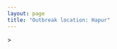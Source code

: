 ```yaml
---
layout: page
title: "Outbreak location: Hapur"
---
```

<div id="mapid">
<script src="https://buda-magenta.github.io/hazard_map/load_map.js"></script>
><script>
var marker_outbreak = L.marker([28.740613, 77.835426],{"autoPan": true}).addTo(map); marker_outbreak.bindTooltip("Hapur").openTooltip();

var circle_1 = L.circle([28.651718, 77.221939], {"pane": "markerPane", "color": "red", "fill": true, "fillOpacity": 0.2, "fillRule": "evenodd", "lineCap": "round", "lineJoin": "round", "opacity": 1.0, "radius": 431488, "stroke": true, "weight": 2}).addTo(map);
circle_1.bindTooltip("Delhi<br>rank: 1<br>hazard index: 0.107872")

var circle_2 = L.circle([29.000653, 77.768229], {"pane": "markerPane", "color": "red", "fill": true, "fillOpacity": 0.2, "fillRule": "evenodd", "lineCap": "round", "lineJoin": "round", "opacity": 1.0, "radius": 173994, "stroke": true, "weight": 2}).addTo(map);
circle_2.bindTooltip("Meerut<br>rank: 2<br>hazard index: 0.043499")

var circle_3 = L.circle([28.388861, 77.974798], {"pane": "markerPane", "color": "red", "fill": true, "fillOpacity": 0.2, "fillRule": "evenodd", "lineCap": "round", "lineJoin": "round", "opacity": 1.0, "radius": 165508, "stroke": true, "weight": 2}).addTo(map);
circle_3.bindTooltip("Bulandshahr<br>rank: 3<br>hazard index: 0.041377")

var circle_4 = L.circle([28.863842, 78.805778], {"pane": "markerPane", "color": "red", "fill": true, "fillOpacity": 0.2, "fillRule": "evenodd", "lineCap": "round", "lineJoin": "round", "opacity": 1.0, "radius": 119459, "stroke": true, "weight": 2}).addTo(map);
circle_4.bindTooltip("Moradabad<br>rank: 4<br>hazard index: 0.029865")

var circle_5 = L.circle([28.205907, 77.875714], {"pane": "markerPane", "color": "red", "fill": true, "fillOpacity": 0.2, "fillRule": "evenodd", "lineCap": "round", "lineJoin": "round", "opacity": 1.0, "radius": 82608, "stroke": true, "weight": 2}).addTo(map);
circle_5.bindTooltip("Khurja<br>rank: 5<br>hazard index: 0.020652")

var circle_6 = L.circle([28.457876, 79.405571], {"pane": "markerPane", "color": "red", "fill": true, "fillOpacity": 0.2, "fillRule": "evenodd", "lineCap": "round", "lineJoin": "round", "opacity": 1.0, "radius": 57815, "stroke": true, "weight": 2}).addTo(map);
circle_6.bindTooltip("Bareilly<br>rank: 6<br>hazard index: 0.014454")

var circle_7 = L.circle([30.325565, 78.043681], {"pane": "markerPane", "color": "red", "fill": true, "fillOpacity": 0.2, "fillRule": "evenodd", "lineCap": "round", "lineJoin": "round", "opacity": 1.0, "radius": 41426, "stroke": true, "weight": 2}).addTo(map);
circle_7.bindTooltip("Dehradun<br>rank: 7<br>hazard index: 0.010357")

var circle_8 = L.circle([26.838100, 80.934600], {"pane": "markerPane", "color": "red", "fill": true, "fillOpacity": 0.2, "fillRule": "evenodd", "lineCap": "round", "lineJoin": "round", "opacity": 1.0, "radius": 34118, "stroke": true, "weight": 2}).addTo(map);
circle_8.bindTooltip("Lucknow<br>rank: 8<br>hazard index: 0.008530")

var circle_9 = L.circle([27.175255, 78.009816], {"pane": "markerPane", "color": "red", "fill": true, "fillOpacity": 0.2, "fillRule": "evenodd", "lineCap": "round", "lineJoin": "round", "opacity": 1.0, "radius": 24254, "stroke": true, "weight": 2}).addTo(map);
circle_9.bindTooltip("Agra<br>rank: 9<br>hazard index: 0.006064")

var circle_10 = L.circle([28.794068, 79.185930], {"pane": "markerPane", "color": "red", "fill": true, "fillOpacity": 0.2, "fillRule": "evenodd", "lineCap": "round", "lineJoin": "round", "opacity": 1.0, "radius": 23836, "stroke": true, "weight": 2}).addTo(map);
circle_10.bindTooltip("Rampur<br>rank: 10<br>hazard index: 0.005959")

var circle_11 = L.circle([28.402979, 77.310384], {"pane": "markerPane", "color": "red", "fill": true, "fillOpacity": 0.2, "fillRule": "evenodd", "lineCap": "round", "lineJoin": "round", "opacity": 1.0, "radius": 21637, "stroke": true, "weight": 2}).addTo(map);
circle_11.bindTooltip("Faridabad<br>rank: 11<br>hazard index: 0.005409")

var circle_12 = L.circle([28.923397, 78.488317], {"pane": "markerPane", "color": "red", "fill": true, "fillOpacity": 0.2, "fillRule": "evenodd", "lineCap": "round", "lineJoin": "round", "opacity": 1.0, "radius": 21378, "stroke": true, "weight": 2}).addTo(map);
circle_12.bindTooltip("Amroha<br>rank: 12<br>hazard index: 0.005345")

var circle_13 = L.circle([29.938447, 78.145298], {"pane": "markerPane", "color": "red", "fill": true, "fillOpacity": 0.2, "fillRule": "evenodd", "lineCap": "round", "lineJoin": "round", "opacity": 1.0, "radius": 16856, "stroke": true, "weight": 2}).addTo(map);
circle_13.bindTooltip("Haridwar<br>rank: 13<br>hazard index: 0.004214")

var circle_14 = L.circle([29.988077, 77.508130], {"pane": "markerPane", "color": "red", "fill": true, "fillOpacity": 0.2, "fillRule": "evenodd", "lineCap": "round", "lineJoin": "round", "opacity": 1.0, "radius": 16628, "stroke": true, "weight": 2}).addTo(map);
circle_14.bindTooltip("Saharanpur<br>rank: 14<br>hazard index: 0.004157")

var circle_15 = L.circle([27.876990, 78.137290], {"pane": "markerPane", "color": "red", "fill": true, "fillOpacity": 0.2, "fillRule": "evenodd", "lineCap": "round", "lineJoin": "round", "opacity": 1.0, "radius": 15052, "stroke": true, "weight": 2}).addTo(map);
circle_15.bindTooltip("Aligarh<br>rank: 15<br>hazard index: 0.003763")

var circle_16 = L.circle([28.428262, 77.002700], {"pane": "markerPane", "color": "red", "fill": true, "fillOpacity": 0.2, "fillRule": "evenodd", "lineCap": "round", "lineJoin": "round", "opacity": 1.0, "radius": 13728, "stroke": true, "weight": 2}).addTo(map);
circle_16.bindTooltip("Gurgaon<br>rank: 16<br>hazard index: 0.003432")

var circle_17 = L.circle([29.214460, 79.527918], {"pane": "markerPane", "color": "red", "fill": true, "fillOpacity": 0.2, "fillRule": "evenodd", "lineCap": "round", "lineJoin": "round", "opacity": 1.0, "radius": 13700, "stroke": true, "weight": 2}).addTo(map);
circle_17.bindTooltip("Haldwani<br>rank: 17<br>hazard index: 0.003425")

var circle_18 = L.circle([28.969640, 79.379747], {"pane": "markerPane", "color": "red", "fill": true, "fillOpacity": 0.2, "fillRule": "evenodd", "lineCap": "round", "lineJoin": "round", "opacity": 1.0, "radius": 10709, "stroke": true, "weight": 2}).addTo(map);
circle_18.bindTooltip("Rudrapur City<br>rank: 18<br>hazard index: 0.002677")

var circle_19 = L.circle([28.570784, 77.327107], {"pane": "markerPane", "color": "red", "fill": true, "fillOpacity": 0.2, "fillRule": "evenodd", "lineCap": "round", "lineJoin": "round", "opacity": 1.0, "radius": 10013, "stroke": true, "weight": 2}).addTo(map);
circle_19.bindTooltip("Noida<br>rank: 19<br>hazard index: 0.002503")

var circle_20 = L.circle([27.177366, 78.389912], {"pane": "markerPane", "color": "red", "fill": true, "fillOpacity": 0.2, "fillRule": "evenodd", "lineCap": "round", "lineJoin": "round", "opacity": 1.0, "radius": 9985, "stroke": true, "weight": 2}).addTo(map);
circle_20.bindTooltip("Firozabad<br>rank: 20<br>hazard index: 0.002496")

var circle_21 = L.circle([29.448006, 77.740685], {"pane": "markerPane", "color": "red", "fill": true, "fillOpacity": 0.2, "fillRule": "evenodd", "lineCap": "round", "lineJoin": "round", "opacity": 1.0, "radius": 9278, "stroke": true, "weight": 2}).addTo(map);
circle_21.bindTooltip("Muzaffarnagar<br>rank: 21<br>hazard index: 0.002320")

var circle_22 = L.circle([27.912633, 79.746563], {"pane": "markerPane", "color": "red", "fill": true, "fillOpacity": 0.2, "fillRule": "evenodd", "lineCap": "round", "lineJoin": "round", "opacity": 1.0, "radius": 8268, "stroke": true, "weight": 2}).addTo(map);
circle_22.bindTooltip("Shahjahanpur<br>rank: 22<br>hazard index: 0.002067")

var circle_23 = L.circle([26.460914, 80.321759], {"pane": "markerPane", "color": "red", "fill": true, "fillOpacity": 0.2, "fillRule": "evenodd", "lineCap": "round", "lineJoin": "round", "opacity": 1.0, "radius": 8221, "stroke": true, "weight": 2}).addTo(map);
circle_23.bindTooltip("Kanpur<br>rank: 23<br>hazard index: 0.002055")

var circle_24 = L.circle([25.843539, 80.918004], {"pane": "markerPane", "color": "red", "fill": true, "fillOpacity": 0.2, "fillRule": "evenodd", "lineCap": "round", "lineJoin": "round", "opacity": 1.0, "radius": 8045, "stroke": true, "weight": 2}).addTo(map);
circle_24.bindTooltip("Fatehpur<br>rank: 24<br>hazard index: 0.002011")

var circle_25 = L.circle([29.211757, 78.961731], {"pane": "markerPane", "color": "red", "fill": true, "fillOpacity": 0.2, "fillRule": "evenodd", "lineCap": "round", "lineJoin": "round", "opacity": 1.0, "radius": 7904, "stroke": true, "weight": 2}).addTo(map);
circle_25.bindTooltip("Kashipur<br>rank: 25<br>hazard index: 0.001976")

var circle_26 = L.circle([28.733400, 77.298600], {"pane": "markerPane", "color": "red", "fill": true, "fillOpacity": 0.2, "fillRule": "evenodd", "lineCap": "round", "lineJoin": "round", "opacity": 1.0, "radius": 7891, "stroke": true, "weight": 2}).addTo(map);
circle_26.bindTooltip("Loni<br>rank: 26<br>hazard index: 0.001973")

var circle_27 = L.circle([19.075990, 72.877393], {"pane": "markerPane", "color": "red", "fill": true, "fillOpacity": 0.2, "fillRule": "evenodd", "lineCap": "round", "lineJoin": "round", "opacity": 1.0, "radius": 7408, "stroke": true, "weight": 2}).addTo(map);
circle_27.bindTooltip("Mumbai<br>rank: 27<br>hazard index: 0.001852")

var circle_28 = L.circle([27.985060, 80.753845], {"pane": "markerPane", "color": "red", "fill": true, "fillOpacity": 0.2, "fillRule": "evenodd", "lineCap": "round", "lineJoin": "round", "opacity": 1.0, "radius": 6793, "stroke": true, "weight": 2}).addTo(map);
circle_28.bindTooltip("Lakhimpur<br>rank: 28<br>hazard index: 0.001698")

var circle_29 = L.circle([28.753900, 77.399900], {"pane": "markerPane", "color": "red", "fill": true, "fillOpacity": 0.2, "fillRule": "evenodd", "lineCap": "round", "lineJoin": "round", "opacity": 1.0, "radius": 6788, "stroke": true, "weight": 2}).addTo(map);
circle_29.bindTooltip("Khora<br>rank: 29<br>hazard index: 0.001697")

var circle_30 = L.circle([28.901090, 76.580193], {"pane": "markerPane", "color": "red", "fill": true, "fillOpacity": 0.2, "fillRule": "evenodd", "lineCap": "round", "lineJoin": "round", "opacity": 1.0, "radius": 5845, "stroke": true, "weight": 2}).addTo(map);
circle_30.bindTooltip("Rohtak<br>rank: 30<br>hazard index: 0.001461")

var circle_31 = L.circle([27.633333, 77.583333], {"pane": "markerPane", "color": "red", "fill": true, "fillOpacity": 0.2, "fillRule": "evenodd", "lineCap": "round", "lineJoin": "round", "opacity": 1.0, "radius": 5381, "stroke": true, "weight": 2}).addTo(map);
circle_31.bindTooltip("Mathura<br>rank: 31<br>hazard index: 0.001345")

var circle_32 = L.circle([27.639077, 76.614452], {"pane": "markerPane", "color": "red", "fill": true, "fillOpacity": 0.2, "fillRule": "evenodd", "lineCap": "round", "lineJoin": "round", "opacity": 1.0, "radius": 4936, "stroke": true, "weight": 2}).addTo(map);
circle_32.bindTooltip("Alwar<br>rank: 32<br>hazard index: 0.001234")

var circle_33 = L.circle([26.671329, 83.364583], {"pane": "markerPane", "color": "red", "fill": true, "fillOpacity": 0.2, "fillRule": "evenodd", "lineCap": "round", "lineJoin": "round", "opacity": 1.0, "radius": 4788, "stroke": true, "weight": 2}).addTo(map);
circle_33.bindTooltip("Gorakhpur<br>rank: 33<br>hazard index: 0.001197")

var circle_34 = L.circle([25.531031, 78.652689], {"pane": "markerPane", "color": "red", "fill": true, "fillOpacity": 0.2, "fillRule": "evenodd", "lineCap": "round", "lineJoin": "round", "opacity": 1.0, "radius": 4610, "stroke": true, "weight": 2}).addTo(map);
circle_34.bindTooltip("Jhansi<br>rank: 34<br>hazard index: 0.001153")

var circle_35 = L.circle([29.391275, 76.977167], {"pane": "markerPane", "color": "red", "fill": true, "fillOpacity": 0.2, "fillRule": "evenodd", "lineCap": "round", "lineJoin": "round", "opacity": 1.0, "radius": 4579, "stroke": true, "weight": 2}).addTo(map);
circle_35.bindTooltip("Panipat<br>rank: 35<br>hazard index: 0.001145")

var circle_36 = L.circle([29.680327, 76.989625], {"pane": "markerPane", "color": "red", "fill": true, "fillOpacity": 0.2, "fillRule": "evenodd", "lineCap": "round", "lineJoin": "round", "opacity": 1.0, "radius": 4467, "stroke": true, "weight": 2}).addTo(map);
circle_36.bindTooltip("Karnal<br>rank: 36<br>hazard index: 0.001117")

var circle_37 = L.circle([29.003314, 77.016732], {"pane": "markerPane", "color": "red", "fill": true, "fillOpacity": 0.2, "fillRule": "evenodd", "lineCap": "round", "lineJoin": "round", "opacity": 1.0, "radius": 4313, "stroke": true, "weight": 2}).addTo(map);
circle_37.bindTooltip("Sonipat<br>rank: 37<br>hazard index: 0.001078")

var circle_38 = L.circle([27.265212, 77.369126], {"pane": "markerPane", "color": "red", "fill": true, "fillOpacity": 0.2, "fillRule": "evenodd", "lineCap": "round", "lineJoin": "round", "opacity": 1.0, "radius": 4098, "stroke": true, "weight": 2}).addTo(map);
circle_38.bindTooltip("Bharatpur<br>rank: 38<br>hazard index: 0.001025")

var circle_39 = L.circle([30.909016, 75.851601], {"pane": "markerPane", "color": "red", "fill": true, "fillOpacity": 0.2, "fillRule": "evenodd", "lineCap": "round", "lineJoin": "round", "opacity": 1.0, "radius": 3899, "stroke": true, "weight": 2}).addTo(map);
circle_39.bindTooltip("Ludhiana<br>rank: 39<br>hazard index: 0.000975")

var circle_40 = L.circle([12.979120, 77.591300], {"pane": "markerPane", "color": "red", "fill": true, "fillOpacity": 0.2, "fillRule": "evenodd", "lineCap": "round", "lineJoin": "round", "opacity": 1.0, "radius": 3898, "stroke": true, "weight": 2}).addTo(map);
circle_40.bindTooltip("Bangalore<br>rank: 40<br>hazard index: 0.000975")

var circle_41 = L.circle([30.129326, 77.245483], {"pane": "markerPane", "color": "red", "fill": true, "fillOpacity": 0.2, "fillRule": "evenodd", "lineCap": "round", "lineJoin": "round", "opacity": 1.0, "radius": 3822, "stroke": true, "weight": 2}).addTo(map);
circle_41.bindTooltip("Jagadhri<br>rank: 41<br>hazard index: 0.000956")

var circle_42 = L.circle([28.488378, 78.735249], {"pane": "markerPane", "color": "red", "fill": true, "fillOpacity": 0.2, "fillRule": "evenodd", "lineCap": "round", "lineJoin": "round", "opacity": 1.0, "radius": 3465, "stroke": true, "weight": 2}).addTo(map);
circle_42.bindTooltip("Chandausi<br>rank: 42<br>hazard index: 0.000866")

var circle_43 = L.circle([28.793170, 76.139128], {"pane": "markerPane", "color": "red", "fill": true, "fillOpacity": 0.2, "fillRule": "evenodd", "lineCap": "round", "lineJoin": "round", "opacity": 1.0, "radius": 3423, "stroke": true, "weight": 2}).addTo(map);
circle_43.bindTooltip("Bhiwani<br>rank: 43<br>hazard index: 0.000856")

var circle_44 = L.circle([28.618753, 78.550874], {"pane": "markerPane", "color": "red", "fill": true, "fillOpacity": 0.2, "fillRule": "evenodd", "lineCap": "round", "lineJoin": "round", "opacity": 1.0, "radius": 3350, "stroke": true, "weight": 2}).addTo(map);
circle_44.bindTooltip("Sambhal<br>rank: 44<br>hazard index: 0.000838")

var circle_45 = L.circle([22.541418, 88.357691], {"pane": "markerPane", "color": "red", "fill": true, "fillOpacity": 0.2, "fillRule": "evenodd", "lineCap": "round", "lineJoin": "round", "opacity": 1.0, "radius": 3289, "stroke": true, "weight": 2}).addTo(map);
circle_45.bindTooltip("Kolkata<br>rank: 45<br>hazard index: 0.000822")

var circle_46 = L.circle([25.438130, 81.833800], {"pane": "markerPane", "color": "red", "fill": true, "fillOpacity": 0.2, "fillRule": "evenodd", "lineCap": "round", "lineJoin": "round", "opacity": 1.0, "radius": 3155, "stroke": true, "weight": 2}).addTo(map);
circle_46.bindTooltip("Allahabad<br>rank: 46<br>hazard index: 0.000789")

var circle_47 = L.circle([28.660965, 76.834676], {"pane": "markerPane", "color": "red", "fill": true, "fillOpacity": 0.2, "fillRule": "evenodd", "lineCap": "round", "lineJoin": "round", "opacity": 1.0, "radius": 3143, "stroke": true, "weight": 2}).addTo(map);
circle_47.bindTooltip("Bahadurgarh<br>rank: 47<br>hazard index: 0.000786")

var circle_48 = L.circle([27.504639, 80.829466], {"pane": "markerPane", "color": "red", "fill": true, "fillOpacity": 0.2, "fillRule": "evenodd", "lineCap": "round", "lineJoin": "round", "opacity": 1.0, "radius": 2924, "stroke": true, "weight": 2}).addTo(map);
circle_48.bindTooltip("Sitapur<br>rank: 48<br>hazard index: 0.000731")

var circle_49 = L.circle([25.609324, 85.123525], {"pane": "markerPane", "color": "red", "fill": true, "fillOpacity": 0.2, "fillRule": "evenodd", "lineCap": "round", "lineJoin": "round", "opacity": 1.0, "radius": 2800, "stroke": true, "weight": 2}).addTo(map);
circle_49.bindTooltip("Patna<br>rank: 49<br>hazard index: 0.000700")

var circle_50 = L.circle([23.021624, 72.579707], {"pane": "markerPane", "color": "red", "fill": true, "fillOpacity": 0.2, "fillRule": "evenodd", "lineCap": "round", "lineJoin": "round", "opacity": 1.0, "radius": 2799, "stroke": true, "weight": 2}).addTo(map);
circle_50.bindTooltip("Ahmedabad<br>rank: 50<br>hazard index: 0.000700")

var circle_51 = L.circle([17.388786, 78.461065], {"pane": "markerPane", "color": "red", "fill": true, "fillOpacity": 0.2, "fillRule": "evenodd", "lineCap": "round", "lineJoin": "round", "opacity": 1.0, "radius": 2727, "stroke": true, "weight": 2}).addTo(map);
circle_51.bindTooltip("Hyderabad<br>rank: 51<br>hazard index: 0.000682")

var circle_52 = L.circle([28.068312, 79.046073], {"pane": "markerPane", "color": "red", "fill": true, "fillOpacity": 0.2, "fillRule": "evenodd", "lineCap": "round", "lineJoin": "round", "opacity": 1.0, "radius": 2686, "stroke": true, "weight": 2}).addTo(map);
circle_52.bindTooltip("Budaun<br>rank: 52<br>hazard index: 0.000672")

var circle_53 = L.circle([29.301826, 76.338471], {"pane": "markerPane", "color": "red", "fill": true, "fillOpacity": 0.2, "fillRule": "evenodd", "lineCap": "round", "lineJoin": "round", "opacity": 1.0, "radius": 2665, "stroke": true, "weight": 2}).addTo(map);
circle_53.bindTooltip("Jind<br>rank: 53<br>hazard index: 0.000666")

var circle_54 = L.circle([26.915458, 75.818982], {"pane": "markerPane", "color": "red", "fill": true, "fillOpacity": 0.2, "fillRule": "evenodd", "lineCap": "round", "lineJoin": "round", "opacity": 1.0, "radius": 2648, "stroke": true, "weight": 2}).addTo(map);
circle_54.bindTooltip("Jaipur<br>rank: 54<br>hazard index: 0.000662")

var circle_55 = L.circle([29.993039, 76.829223], {"pane": "markerPane", "color": "red", "fill": true, "fillOpacity": 0.2, "fillRule": "evenodd", "lineCap": "round", "lineJoin": "round", "opacity": 1.0, "radius": 2586, "stroke": true, "weight": 2}).addTo(map);
circle_55.bindTooltip("Thanesar<br>rank: 55<br>hazard index: 0.000647")

var circle_56 = L.circle([29.822821, 76.378310], {"pane": "markerPane", "color": "red", "fill": true, "fillOpacity": 0.2, "fillRule": "evenodd", "lineCap": "round", "lineJoin": "round", "opacity": 1.0, "radius": 2431, "stroke": true, "weight": 2}).addTo(map);
circle_56.bindTooltip("Kaithal<br>rank: 56<br>hazard index: 0.000608")

var circle_57 = L.circle([27.573243, 78.111739], {"pane": "markerPane", "color": "red", "fill": true, "fillOpacity": 0.2, "fillRule": "evenodd", "lineCap": "round", "lineJoin": "round", "opacity": 1.0, "radius": 2417, "stroke": true, "weight": 2}).addTo(map);
circle_57.bindTooltip("Hathras<br>rank: 57<br>hazard index: 0.000604")

var circle_58 = L.circle([28.195647, 76.616518], {"pane": "markerPane", "color": "red", "fill": true, "fillOpacity": 0.2, "fillRule": "evenodd", "lineCap": "round", "lineJoin": "round", "opacity": 1.0, "radius": 2411, "stroke": true, "weight": 2}).addTo(map);
circle_58.bindTooltip("Rewari<br>rank: 58<br>hazard index: 0.000603")

var circle_59 = L.circle([30.211200, 77.286390], {"pane": "markerPane", "color": "red", "fill": true, "fillOpacity": 0.2, "fillRule": "evenodd", "lineCap": "round", "lineJoin": "round", "opacity": 1.0, "radius": 2400, "stroke": true, "weight": 2}).addTo(map);
circle_59.bindTooltip("Yamunanagar<br>rank: 59<br>hazard index: 0.000600")

var circle_60 = L.circle([13.083694, 80.270186], {"pane": "markerPane", "color": "red", "fill": true, "fillOpacity": 0.2, "fillRule": "evenodd", "lineCap": "round", "lineJoin": "round", "opacity": 1.0, "radius": 2377, "stroke": true, "weight": 2}).addTo(map);
circle_60.bindTooltip("Chennai<br>rank: 60<br>hazard index: 0.000594")

var circle_61 = L.circle([18.521428, 73.854454], {"pane": "markerPane", "color": "red", "fill": true, "fillOpacity": 0.2, "fillRule": "evenodd", "lineCap": "round", "lineJoin": "round", "opacity": 1.0, "radius": 2320, "stroke": true, "weight": 2}).addTo(map);
circle_61.bindTooltip("Pune<br>rank: 61<br>hazard index: 0.000580")

var circle_62 = L.circle([30.733442, 76.779714], {"pane": "markerPane", "color": "red", "fill": true, "fillOpacity": 0.2, "fillRule": "evenodd", "lineCap": "round", "lineJoin": "round", "opacity": 1.0, "radius": 2300, "stroke": true, "weight": 2}).addTo(map);
circle_62.bindTooltip("Chandigarh<br>rank: 62<br>hazard index: 0.000575")

var circle_63 = L.circle([28.651718, 77.221939], {"pane": "markerPane", "color": "red", "fill": true, "fillOpacity": 0.2, "fillRule": "evenodd", "lineCap": "round", "lineJoin": "round", "opacity": 1.0, "radius": 2248, "stroke": true, "weight": 2}).addTo(map);
circle_63.bindTooltip("Dehri<br>rank: 63<br>hazard index: 0.000562")

var circle_64 = L.circle([28.176959, 77.373112], {"pane": "markerPane", "color": "red", "fill": true, "fillOpacity": 0.2, "fillRule": "evenodd", "lineCap": "round", "lineJoin": "round", "opacity": 1.0, "radius": 2205, "stroke": true, "weight": 2}).addTo(map);
circle_64.bindTooltip("Palwal<br>rank: 64<br>hazard index: 0.000551")

var circle_65 = L.circle([29.869350, 77.890212], {"pane": "markerPane", "color": "red", "fill": true, "fillOpacity": 0.2, "fillRule": "evenodd", "lineCap": "round", "lineJoin": "round", "opacity": 1.0, "radius": 2180, "stroke": true, "weight": 2}).addTo(map);
circle_65.bindTooltip("Roorkee<br>rank: 65<br>hazard index: 0.000545")

var circle_66 = L.circle([28.826162, 77.541656], {"pane": "markerPane", "color": "red", "fill": true, "fillOpacity": 0.2, "fillRule": "evenodd", "lineCap": "round", "lineJoin": "round", "opacity": 1.0, "radius": 2059, "stroke": true, "weight": 2}).addTo(map);
circle_66.bindTooltip("Modinagar<br>rank: 66<br>hazard index: 0.000515")

var circle_67 = L.circle([27.733696, 81.477321], {"pane": "markerPane", "color": "red", "fill": true, "fillOpacity": 0.2, "fillRule": "evenodd", "lineCap": "round", "lineJoin": "round", "opacity": 1.0, "radius": 2022, "stroke": true, "weight": 2}).addTo(map);
circle_67.bindTooltip("Bahraich<br>rank: 67<br>hazard index: 0.000506")

var circle_68 = L.circle([31.634308, 74.873679], {"pane": "markerPane", "color": "red", "fill": true, "fillOpacity": 0.2, "fillRule": "evenodd", "lineCap": "round", "lineJoin": "round", "opacity": 1.0, "radius": 1969, "stroke": true, "weight": 2}).addTo(map);
circle_68.bindTooltip("Amritsar<br>rank: 68<br>hazard index: 0.000492")

var circle_69 = L.circle([29.500882, 77.348383], {"pane": "markerPane", "color": "red", "fill": true, "fillOpacity": 0.2, "fillRule": "evenodd", "lineCap": "round", "lineJoin": "round", "opacity": 1.0, "radius": 1877, "stroke": true, "weight": 2}).addTo(map);
circle_69.bindTooltip("Shamli<br>rank: 69<br>hazard index: 0.000469")

var circle_70 = L.circle([29.154148, 77.305954], {"pane": "markerPane", "color": "red", "fill": true, "fillOpacity": 0.2, "fillRule": "evenodd", "lineCap": "round", "lineJoin": "round", "opacity": 1.0, "radius": 1761, "stroke": true, "weight": 2}).addTo(map);
circle_70.bindTooltip("Baraut<br>rank: 70<br>hazard index: 0.000440")

var circle_71 = L.circle([31.292011, 75.568058], {"pane": "markerPane", "color": "red", "fill": true, "fillOpacity": 0.2, "fillRule": "evenodd", "lineCap": "round", "lineJoin": "round", "opacity": 1.0, "radius": 1747, "stroke": true, "weight": 2}).addTo(map);
circle_71.bindTooltip("Jalandhar<br>rank: 71<br>hazard index: 0.000437")

var circle_72 = L.circle([27.883846, 78.634890], {"pane": "markerPane", "color": "red", "fill": true, "fillOpacity": 0.2, "fillRule": "evenodd", "lineCap": "round", "lineJoin": "round", "opacity": 1.0, "radius": 1716, "stroke": true, "weight": 2}).addTo(map);
circle_72.bindTooltip("Kasganj<br>rank: 72<br>hazard index: 0.000429")

var circle_73 = L.circle([25.335649, 83.007629], {"pane": "markerPane", "color": "red", "fill": true, "fillOpacity": 0.2, "fillRule": "evenodd", "lineCap": "round", "lineJoin": "round", "opacity": 1.0, "radius": 1443, "stroke": true, "weight": 2}).addTo(map);
circle_73.bindTooltip("Varanasi<br>rank: 73<br>hazard index: 0.000361")

var circle_74 = L.circle([26.250000, 81.250000], {"pane": "markerPane", "color": "red", "fill": true, "fillOpacity": 0.2, "fillRule": "evenodd", "lineCap": "round", "lineJoin": "round", "opacity": 1.0, "radius": 1422, "stroke": true, "weight": 2}).addTo(map);
circle_74.bindTooltip("Rae Bareli<br>rank: 74<br>hazard index: 0.000356")

var circle_75 = L.circle([15.398403, 73.812918], {"pane": "markerPane", "color": "red", "fill": true, "fillOpacity": 0.2, "fillRule": "evenodd", "lineCap": "round", "lineJoin": "round", "opacity": 1.0, "radius": 1384, "stroke": true, "weight": 2}).addTo(map);
circle_75.bindTooltip("Vasco Da Gama<br>rank: 75<br>hazard index: 0.000346")

var circle_76 = L.circle([26.180598, 91.753943], {"pane": "markerPane", "color": "red", "fill": true, "fillOpacity": 0.2, "fillRule": "evenodd", "lineCap": "round", "lineJoin": "round", "opacity": 1.0, "radius": 1359, "stroke": true, "weight": 2}).addTo(map);
circle_76.bindTooltip("Guwahati<br>rank: 76<br>hazard index: 0.000340")

var circle_77 = L.circle([27.338577, 80.097526], {"pane": "markerPane", "color": "red", "fill": true, "fillOpacity": 0.2, "fillRule": "evenodd", "lineCap": "round", "lineJoin": "round", "opacity": 1.0, "radius": 1232, "stroke": true, "weight": 2}).addTo(map);
circle_77.bindTooltip("Hardoi<br>rank: 77<br>hazard index: 0.000308")

var circle_78 = L.circle([34.074744, 74.820444], {"pane": "markerPane", "color": "red", "fill": true, "fillOpacity": 0.2, "fillRule": "evenodd", "lineCap": "round", "lineJoin": "round", "opacity": 1.0, "radius": 1212, "stroke": true, "weight": 2}).addTo(map);
circle_78.bindTooltip("Srinagar<br>rank: 78<br>hazard index: 0.000303")

var circle_79 = L.circle([23.258486, 77.401989], {"pane": "markerPane", "color": "red", "fill": true, "fillOpacity": 0.2, "fillRule": "evenodd", "lineCap": "round", "lineJoin": "round", "opacity": 1.0, "radius": 1203, "stroke": true, "weight": 2}).addTo(map);
circle_79.bindTooltip("Bhopal<br>rank: 79<br>hazard index: 0.000301")

var circle_80 = L.circle([28.495208, 80.107541], {"pane": "markerPane", "color": "red", "fill": true, "fillOpacity": 0.2, "fillRule": "evenodd", "lineCap": "round", "lineJoin": "round", "opacity": 1.0, "radius": 1130, "stroke": true, "weight": 2}).addTo(map);
circle_80.bindTooltip("Pilibhit<br>rank: 80<br>hazard index: 0.000283")

var circle_81 = L.circle([21.149813, 79.082056], {"pane": "markerPane", "color": "red", "fill": true, "fillOpacity": 0.2, "fillRule": "evenodd", "lineCap": "round", "lineJoin": "round", "opacity": 1.0, "radius": 1128, "stroke": true, "weight": 2}).addTo(map);
circle_81.bindTooltip("Nagpur<br>rank: 81<br>hazard index: 0.000282")

var circle_82 = L.circle([20.266777, 85.843559], {"pane": "markerPane", "color": "red", "fill": true, "fillOpacity": 0.2, "fillRule": "evenodd", "lineCap": "round", "lineJoin": "round", "opacity": 1.0, "radius": 1098, "stroke": true, "weight": 2}).addTo(map);
circle_82.bindTooltip("Bhubaneswar<br>rank: 82<br>hazard index: 0.000275")

var circle_83 = L.circle([32.718561, 74.858092], {"pane": "markerPane", "color": "red", "fill": true, "fillOpacity": 0.2, "fillRule": "evenodd", "lineCap": "round", "lineJoin": "round", "opacity": 1.0, "radius": 1069, "stroke": true, "weight": 2}).addTo(map);
circle_83.bindTooltip("Jammu<br>rank: 83<br>hazard index: 0.000267")

var circle_84 = L.circle([26.148658, 85.340013], {"pane": "markerPane", "color": "red", "fill": true, "fillOpacity": 0.2, "fillRule": "evenodd", "lineCap": "round", "lineJoin": "round", "opacity": 1.0, "radius": 1025, "stroke": true, "weight": 2}).addTo(map);
circle_84.bindTooltip("Muzaffarpur<br>rank: 84<br>hazard index: 0.000256")

var circle_85 = L.circle([23.370035, 85.325013], {"pane": "markerPane", "color": "red", "fill": true, "fillOpacity": 0.2, "fillRule": "evenodd", "lineCap": "round", "lineJoin": "round", "opacity": 1.0, "radius": 999, "stroke": true, "weight": 2}).addTo(map);
circle_85.bindTooltip("Ranchi<br>rank: 85<br>hazard index: 0.000250")

var circle_86 = L.circle([25.603508, 83.507454], {"pane": "markerPane", "color": "red", "fill": true, "fillOpacity": 0.2, "fillRule": "evenodd", "lineCap": "round", "lineJoin": "round", "opacity": 1.0, "radius": 971, "stroke": true, "weight": 2}).addTo(map);
circle_86.bindTooltip("Ghazipur<br>rank: 86<br>hazard index: 0.000243")

var circle_87 = L.circle([30.179115, 75.047102], {"pane": "markerPane", "color": "red", "fill": true, "fillOpacity": 0.2, "fillRule": "evenodd", "lineCap": "round", "lineJoin": "round", "opacity": 1.0, "radius": 884, "stroke": true, "weight": 2}).addTo(map);
circle_87.bindTooltip("Bathinda<br>rank: 87<br>hazard index: 0.000221")

var circle_88 = L.circle([26.698885, 88.320030], {"pane": "markerPane", "color": "red", "fill": true, "fillOpacity": 0.2, "fillRule": "evenodd", "lineCap": "round", "lineJoin": "round", "opacity": 1.0, "radius": 881, "stroke": true, "weight": 2}).addTo(map);
circle_88.bindTooltip("Bagdogra<br>rank: 88<br>hazard index: 0.000220")

var circle_89 = L.circle([22.720362, 75.868200], {"pane": "markerPane", "color": "red", "fill": true, "fillOpacity": 0.2, "fillRule": "evenodd", "lineCap": "round", "lineJoin": "round", "opacity": 1.0, "radius": 833, "stroke": true, "weight": 2}).addTo(map);
circle_89.bindTooltip("Indore<br>rank: 89<br>hazard index: 0.000208")

var circle_90 = L.circle([21.170200, 72.831100], {"pane": "markerPane", "color": "red", "fill": true, "fillOpacity": 0.2, "fillRule": "evenodd", "lineCap": "round", "lineJoin": "round", "opacity": 1.0, "radius": 833, "stroke": true, "weight": 2}).addTo(map);
circle_90.bindTooltip("Surat<br>rank: 90<br>hazard index: 0.000208")

var circle_91 = L.circle([29.168807, 75.746110], {"pane": "markerPane", "color": "red", "fill": true, "fillOpacity": 0.2, "fillRule": "evenodd", "lineCap": "round", "lineJoin": "round", "opacity": 1.0, "radius": 799, "stroke": true, "weight": 2}).addTo(map);
circle_91.bindTooltip("Hisar<br>rank: 91<br>hazard index: 0.000200")

var circle_92 = L.circle([30.209087, 76.339872], {"pane": "markerPane", "color": "red", "fill": true, "fillOpacity": 0.2, "fillRule": "evenodd", "lineCap": "round", "lineJoin": "round", "opacity": 1.0, "radius": 799, "stroke": true, "weight": 2}).addTo(map);
circle_92.bindTooltip("Patiala<br>rank: 92<br>hazard index: 0.000200")

var circle_93 = L.circle([26.203725, 78.157363], {"pane": "markerPane", "color": "red", "fill": true, "fillOpacity": 0.2, "fillRule": "evenodd", "lineCap": "round", "lineJoin": "round", "opacity": 1.0, "radius": 788, "stroke": true, "weight": 2}).addTo(map);
circle_93.bindTooltip("Gwalior<br>rank: 93<br>hazard index: 0.000197")

var circle_94 = L.circle([26.724789, 82.793269], {"pane": "markerPane", "color": "red", "fill": true, "fillOpacity": 0.2, "fillRule": "evenodd", "lineCap": "round", "lineJoin": "round", "opacity": 1.0, "radius": 785, "stroke": true, "weight": 2}).addTo(map);
circle_94.bindTooltip("Basti<br>rank: 94<br>hazard index: 0.000196")

var circle_95 = L.circle([27.109667, 81.918329], {"pane": "markerPane", "color": "red", "fill": true, "fillOpacity": 0.2, "fillRule": "evenodd", "lineCap": "round", "lineJoin": "round", "opacity": 1.0, "radius": 783, "stroke": true, "weight": 2}).addTo(map);
circle_95.bindTooltip("Gonda<br>rank: 95<br>hazard index: 0.000196")

var circle_96 = L.circle([9.931308, 76.267414], {"pane": "markerPane", "color": "red", "fill": true, "fillOpacity": 0.2, "fillRule": "evenodd", "lineCap": "round", "lineJoin": "round", "opacity": 1.0, "radius": 720, "stroke": true, "weight": 2}).addTo(map);
circle_96.bindTooltip("Kochi<br>rank: 96<br>hazard index: 0.000180")

var circle_97 = L.circle([26.791073, 84.560107], {"pane": "markerPane", "color": "red", "fill": true, "fillOpacity": 0.2, "fillRule": "evenodd", "lineCap": "round", "lineJoin": "round", "opacity": 1.0, "radius": 711, "stroke": true, "weight": 2}).addTo(map);
circle_97.bindTooltip("Bettiah<br>rank: 97<br>hazard index: 0.000178")

var circle_98 = L.circle([30.384367, 76.770421], {"pane": "markerPane", "color": "red", "fill": true, "fillOpacity": 0.2, "fillRule": "evenodd", "lineCap": "round", "lineJoin": "round", "opacity": 1.0, "radius": 711, "stroke": true, "weight": 2}).addTo(map);
circle_98.bindTooltip("Ambala<br>rank: 98<br>hazard index: 0.000178")

var circle_99 = L.circle([26.638076, 82.059024], {"pane": "markerPane", "color": "red", "fill": true, "fillOpacity": 0.2, "fillRule": "evenodd", "lineCap": "round", "lineJoin": "round", "opacity": 1.0, "radius": 678, "stroke": true, "weight": 2}).addTo(map);
circle_99.bindTooltip("Faizabad<br>rank: 99<br>hazard index: 0.000170")

var circle_100 = L.circle([25.196826, 76.000893], {"pane": "markerPane", "color": "red", "fill": true, "fillOpacity": 0.2, "fillRule": "evenodd", "lineCap": "round", "lineJoin": "round", "opacity": 1.0, "radius": 663, "stroke": true, "weight": 2}).addTo(map);
circle_100.bindTooltip("Kota<br>rank: 100<br>hazard index: 0.000166")
</script>
</div>